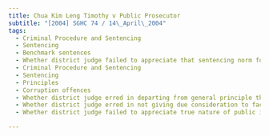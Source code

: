 ```yaml
---
title: Chua Kim Leng Timothy v Public Prosecutor 
subtitle: "[2004] SGHC 74 / 14\_April\_2004"
tags:
  - Criminal Procedure and Sentencing
  - Sentencing
  - Benchmark sentences
  - Whether district judge failed to appreciate that sentencing norm for such corruption offences is imposition of fine
  - Criminal Procedure and Sentencing
  - Sentencing
  - Principles
  - Corruption offences
  - Whether district judge erred in departing from general principle that giver of gratification bears equal culpability to that of receiver
  - Whether district judge erred in not giving due consideration to fact that offences took place in commercial context
  - Whether district judge failed to appreciate true nature of public interest at stake

---
```


